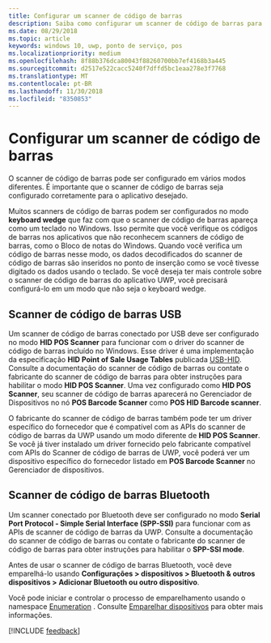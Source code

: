 ```yaml
---
title: Configurar um scanner de código de barras
description: Saiba como configurar um scanner de código de barras para o aplicativo desejado.
ms.date: 08/29/2018
ms.topic: article
keywords: windows 10, uwp, ponto de serviço, pos
ms.localizationpriority: medium
ms.openlocfilehash: 8f88b376dca80043f88260700bb7ef4168b3a445
ms.sourcegitcommit: d2517e522cacc5240f7dffd5bc1eaa278e3f7768
ms.translationtype: MT
ms.contentlocale: pt-BR
ms.lasthandoff: 11/30/2018
ms.locfileid: "8350853"
---
```

# <a name="configure-a-barcode-scanner"></a>Configurar um scanner de código de barras

O scanner de código de barras pode ser configurado em vários modos diferentes.  É importante que o scanner de código de barras seja configurado corretamente para o aplicativo desejado.

Muitos scanners de código de barras podem ser configurados no modo **keyboard wedge** que faz com que o scanner de código de barras apareça como um teclado no Windows.  Isso permite que você verifique os códigos de barras nos aplicativos que não reconhecem scanners de código de barras, como o Bloco de notas do Windows.  Quando você verifica um código de barras nesse modo, os dados decodificados do scanner de código de barras são inseridos no ponto de inserção como se você tivesse digitado os dados usando o teclado.  Se você deseja ter mais controle sobre o scanner de código de barras do aplicativo UWP, você precisará configurá-lo em um modo que não seja o keyboard wedge.

## <a name="usb-barcode-scanner"></a>Scanner de código de barras USB
Um scanner de código de barras conectado por USB deve ser configurado no modo **HID POS Scanner** para funcionar com o driver do scanner de código de barras incluído no Windows. Esse driver é uma implementação da especificação **HID Point of Sale Usage Tables** publicada [USB-HID](http://www.usb.org/developers/hidpage/).  Consulte a documentação do scanner de código de barras ou contate o fabricante do scanner de código de barras para obter instruções para habilitar o modo **HID POS Scanner**.  Uma vez configurado como **HID POS Scanner**, seu scanner de código de barras aparecerá no Gerenciador de Dispositivos no nó **POS Barcode Scanner** como **POS HID Barcode scanner**.

O fabricante do scanner de código de barras também pode ter um driver específico do fornecedor que é compatível com as APIs do scanner de código de barras da UWP usando um modo diferente de **HID POS Scanner**.  Se você já tiver instalado um driver fornecido pelo fabricante compatível com APIs do Scanner de código de barras de UWP, você poderá ver um dispositivo específico do fornecedor listado em **POS Barcode Scanner** no Gerenciador de dispositivos.

## <a name="bluetooth-barcode-scanner"></a>Scanner de código de barras Bluetooth
Um scanner conectado por Bluetooth deve ser configurado no modo **Serial Port Protocol - Simple Serial Interface (SPP-SSI)** para funcionar com as APIs de scanner de código de barras da UWP.  Consulte a documentação do scanner de código de barras ou contate o fabricante do scanner de código de barras para obter instruções para habilitar o **SPP-SSI mode**.

Antes de usar o scanner de código de barras Bluetooth, você deve emparelhá-lo usando **Configurações > dispositivos > Bluetooth & outros dispositivos > Adicionar Bluetooth ou outro dispositivo**.

Você pode iniciar e controlar o processo de emparelhamento usando o namespace [Enumeration](https://docs.microsoft.com/uwp/api/windows.devices.enumeration) .  Consulte [Emparelhar dispositivos](https://docs.microsoft.com/windows/uwp/devices-sensors/pair-devices) para obter mais informações.

[!INCLUDE [feedback](./includes/pos-feedback.md)]